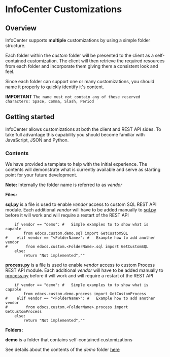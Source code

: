# InfoCenter Customizations
## Overview
InfoCenter supports **multiple** customizations by using a simple folder structure.

Each folder within the *custom* folder will be presented to the client as a self-contained customization. The client will then retrieve the required resources from each folder and incorporate them giving them a consistent look and feel.

Since each folder can support one or many customizations, you should name it properly to quickly identify it's content.

**IMPORTANT** `The name must not contain any of these reserved characters: Space, Comma, Slash, Period`

## Getting started
InfoCenter allows customizations at both the client and REST API sides. To take full advantage this capability you should become familiar with JavaScript, JSON and Python.



### Contents
We have provided a template to help with the initial experience. The contents will demonstrate what is currently available and serve as starting point for your future development.

**Note:** Internally the folder name is referred to as *vendor*

**Files:**

**sql.py** is a file is used to enable *vendor* access to custom SQL REST API module. Each additional *vendor* will have to be added manually to [sql.py](./sql.py) before it will work and will require a restart of the REST API
```
    if vendor == "demo": #   Simple examples to to show what is capable
        from edocs.custom.demo.sql import GetCustomSQL
#    elif vendor == "<FolderName>": #   Example how to add another vendor
#        from edocs.custom.<FolderName>.sql import GetCustomSQL
    else:
        return "Not implemented",""
```


**process.py** is a file is used to enable *vendor* access to custom Process REST API module. Each additional *vendor* will have to be added manually to [process.py](./process.py) before it will work and will require a restart of the REST API
```
    if vendor == "demo": #   Simple examples to to show what is capable
        from edocs.custom.demo.process import GetCustomProcess
#    elif vendor == "<FolderName>": #   Example how to add another vendor
#        from edocs.custom.<FolderName>.process import GetCustomProcess
    else:
        return "Not implemented",""
```

**Folders:**

**demo** is a folder that contains self-contained customizations

See details about the contents of the *demo* folder [here](./demo/)